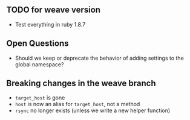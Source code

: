 ## TODO for weave version

* Test everything in ruby 1.8.7

## Open Questions

* Should we keep or deprecate the behavior of adding settings to the global namespace?

## Breaking changes in the weave branch

* `target_host` is gone
* `host` is now an alias for `target_host`, not a method
* `rsync` no longer exists (unless we write a new helper function)
